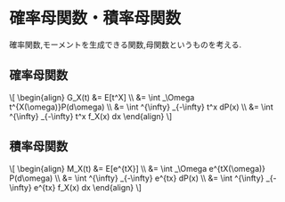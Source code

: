 # 確率母関数・積率母関数
確率関数,モーメントを生成できる関数,母関数というものを考える.

## 確率母関数
\\[
\begin{align}
	G_X(t) &= E[t^X] \\\\
	&= \int _\Omega t^{X(\omega)}P(d\omega) \\\\
	&= \int ^{\infty} _{-\infty} t^x dP(x) \\\\
	&= \int ^{\infty} _{-\infty} t^x f_X(x) dx
\end{align}
\\]

## 積率母関数
\\[
\begin{align}
	M_X(t) &= E[e^{tX}] \\\\
	&= \int _\Omega e^{tX(\omega)} P(d\omega) \\\\
	&= \int ^{\infty} _{-\infty} e^{tx} dP(x) \\\\
	&= \int ^{\infty} _{-\infty} e^{tx} f_X(x) dx
\end{align}
\\]
